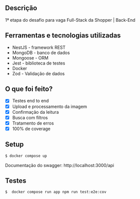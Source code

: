 ## Descrição 

1ª etapa do desafio para vaga Full-Stack da Shopper | Back-End

## Ferramentas e tecnologias utilizadas

- NestJS - framework REST
- MongoDB - banco de dados
- Mongoose - ORM
- Jest - biblioteca de testes
- Docker
- Zod - Validação de dados

## O que foi feito?

- [x] Testes end to end
- [x] Upload e processamento da imagem
- [x] Confirmação da leitura
- [x] Busca com filtros
- [x] Tratamento de erros
- [x] 100% de coverage

## Setup

```bash
$ docker compose up
```

Documentação do swagger: http://localhost:3000/api

## Testes

```bash
$  docker compose run app npm run test:e2e:cov
```
